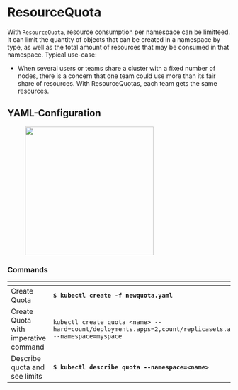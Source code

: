 # ResourceQuota

With `ResourceQuota`, resource consumption per namespace can be limitteed. It can limit the quantity of objects that can be created in a namespace by type, as well as the total amount of resources that may be consumed in that namespace. Typical use-case:

* When several users or teams share a cluster with a fixed number of nodes, there is a concern that one team could use more than its fair share of resources. With ResourceQuotas, each team gets the same resources.

## YAML-Configuration

<div align="left"><figure><img src="../../../../../../.gitbook/assets/Screenshot 2023-06-05 at 21.03.13.png" alt="" width="290"><figcaption></figcaption></figure></div>

### Commands

<table data-header-hidden><thead><tr><th width="224"></th><th></th></tr></thead><tbody><tr><td>Create Quota</td><td><strong><code>$ kubectl create -f newquota.yaml</code></strong></td></tr><tr><td>Create Quota with imperative command</td><td><pre><code>kubectl create quota &#x3C;name> --hard=count/deployments.apps=2,count/replicasets.apps=4,count/pods=3,count/secrets=4 --namespace=myspace
</code></pre></td></tr><tr><td>Describe quota and see limits</td><td><strong><code>$ kubectl describe quota --namespace=&#x3C;name></code></strong></td></tr></tbody></table>
